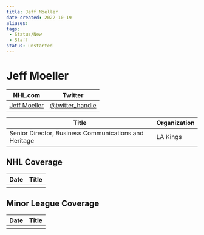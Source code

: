 ```yaml
---
title: Jeff Moeller
date-created: 2022-10-19
aliases: 
tags:
 - Status/New
 - Staff
status: unstarted
---
```


# Jeff Moeller

| NHL.com | Twitter |
| ------- | ------- |
| [Jeff Moeller](https://www.nhl.com/kings/team/staff-directory) | [@twitter_handle](https://twitter.com/)

| Title                                                 | Organization |
| ----------------------------------------------------- | ------------ |
| Senior Director, Business Communications and Heritage | LA Kings     | 



## NHL  Coverage
| Date | Title |
| ---- | ----- |
|      |       |



## Minor League Coverage
| Date | Title |
| ---- | ----- |
|      |       |



